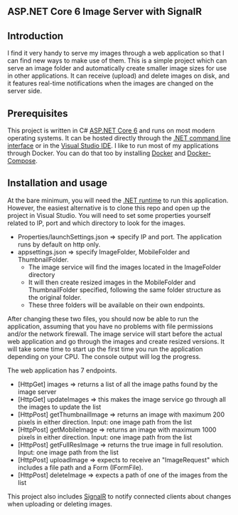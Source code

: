 ## **ASP.NET Core 6 Image Server with SignalR**

## Introduction

I find it very handy to serve my images through a web application so that I can find new ways to make use of them. This is a simple project which can serve an image folder and automatically create smaller image sizes for use in other applications. It can receive (upload) and delete images on disk, and it features real-time notifications when the images are changed on the server side.

## Prerequisites

This project is written in C# [ASP.NET Core 6](https://docs.microsoft.com/en-us/aspnet/core/?view=aspnetcore-6.0) and runs on most modern operating systems. It can be hosted directly through the [.NET command line interface](https://docs.microsoft.com/en-us/dotnet/core/tools/) or in the [Visual Studio IDE](https://visualstudio.microsoft.com/). I like to run most of my applications through Docker. You can do that too by installing [Docker](https://docs.docker.com/engine/install/) and [Docker-Compose](https://docs.docker.com/compose/install/).

## Installation and usage

At the bare minimum, you will need the [.NET runtime](https://dotnet.microsoft.com/download) to run this application. However, the easiest alternative is to clone this repo and open up the project in Visual Studio. You will need to set some properties yourself related to IP, port and which directory to look for the images.
- Properties/launchSettings.json => specify IP and port. The application runs by default on http only.
- appsettings.json => specify ImageFolder, MobileFolder and ThumbnailFolder.
    -   The image service will find the images located in the ImageFolder directory
    -   It will then create resized images in the MobileFolder and ThumbnailFolder specified, following the same folder structure as the original folder.
    -   These three folders will be available on their own endpoints.

After changing these two files, you should now be able to run the application, assuming that you have no problems with file permissions and/or the network firewall. The image service will start before the actual web application and go through the images and create resized versions. It will take some time to start up the first time you run the application depending on your CPU. The console output will log the progress.

The web application has 7 endpoints.
- [HttpGet]  images => returns a list of all the image paths found by the image server
- [HttpGet]  updateImages => this makes the image service go through all the images to update the list
- [HttpPost] getThumbnailImage => returns an image with maximum 200 pixels in either direction. Input: one image path from the list
- [HttpPost] getMobileImage => returns an image with maximum 1000 pixels in either direction. Input: one image path from the list
- [HttpPost] getFullResImage => returns the true image in full resolution. Input: one image path from the list
- [HttpPost] uploadImage => expects to receive an "ImageRequest" which includes a file path and a Form (IFormFile).
- [HttpPost] deleteImage => expects a path of one of the images from the list

This project also includes [SignalR](https://dotnet.microsoft.com/apps/aspnet/signalr) to notify connected clients about changes when uploading or deleting images.
